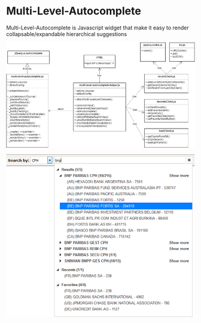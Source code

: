 # Multi-Level-Autocomplete
Multi-Level-Autocomplete is Javascript widget that make it easy to render collapsable/expandable hierarchical suggestions

![multi-level-autocomplete](/multi-level-autocomplete.png?raw=true "Optional Title")

![multi-level-autocomplete](/multi-level-autocomplete-illustration.png?raw=true "Optional Title")
